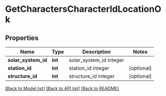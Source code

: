 # GetCharactersCharacterIdLocationOk

## Properties
Name | Type | Description | Notes
------------ | ------------- | ------------- | -------------
**solar_system_id** | **int** | solar_system_id integer | 
**station_id** | **int** | station_id integer | [optional] 
**structure_id** | **int** | structure_id integer | [optional] 

[[Back to Model list]](../../README.md#documentation-for-models) [[Back to API list]](../../README.md#documentation-for-api-endpoints) [[Back to README]](../../README.md)

